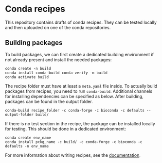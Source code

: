 # Conda recipes

This repository contains drafts of conda recipes. They can be tested locally and then uploaded on one of the conda repositories. 

## Building packages

To build packages, we can first create a dedicated building environment if not already present and install the needed packages:
```
conda create -n build
conda install conda-build conda-verify -n build
conda activate build
```

The recipe folder must have at least a `meta.yaml` file inside. To actually build packages from recipes, you need to run `conda-build`. Additional channels for installing dependencies can be specified as below. After building, packages can be found in the output folder.
```
conda-build recipe_folder -c conda-forge -c bioconda -c defaults --output-folder build/
```

If there is no test section in the recipe, the package can be installed locally for testing. This should be done in a dedicated environment:
```
conda create env_name
conda install pckg_name -c build/ -c conda-forge -c bioconda -c defaults -n env_name
```

For more information about writing recipes, see the [documentation](https://docs.conda.io/projects/conda-build/en/latest/resources/define-metadata.html#).
